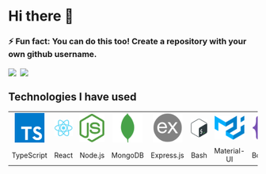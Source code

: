 # Hi there 👋
### ⚡ Fun fact: You can do this too! Create a repository with your own github username.

<a href="https://github.com/yashrastogi"><img align="center" src="https://github-readme-stats.vercel.app/api?username=yashrastogi&show_icons=true&theme=radical" /></a>&nbsp;&nbsp;<a href="https://github.com/yashrastogi"><img align="center" src="https://github-readme-stats.vercel.app/api/top-langs/?username=yashrastogi&layout=compact&langs_count=12&hide=Assembly,Makefile,C,Perl,Objective-C,Bison" /></a>

## Technologies I have used

<table >
	<tr align="center">
		<td><a href="#"><img src="/.github/icons/typescript.svg" width="60"/></a></td>
		<td><a href="#"><img src="/.github/icons/react.png" width="60"/></a></td>
		<td><a href="#"><img src="/.github/icons/nodejs.svg" width="60"/></a></td>
		<td><a href="#"><img src="/.github/icons/mongodb.svg" width="60"/></a></td>
		<td><a href="#"><img src="/.github/icons/expressjs.png" width="60"/></a></td>
		<td><a href="#"><img src="/.github/icons/bash.svg" width="60"/></a></td>
		<td><a href="#"><img src="/.github/icons/materialui.svg" width="60"/></a></td>
		<td><a href="#"><img src="/.github/icons/bootstrap.svg" width="60"/></a></td>
		<td><a href="#"><img src="/.github/icons/s3.svg" width="60"/></a></td>
	</tr>
	<tr align="center">
		<td>TypeScript</td>
		<td>React</td>
		<td>Node.js</td>
		<td>MongoDB</td>
		<td>Express.js</td>
		<td>Bash</td>
		<td>Material-UI</td>
		<td>Bootstrap</td>
		<td>AWS S3</td>
	</tr>
</table>
<!-- <table >
	<tr align="center">
		
	</tr>
	<tr align="center">
		
	</tr>
</table> -->

<!--
**yashrastogi/yashrastogi** is a ✨ _special_ ✨ repository because its `README.md` (this file) appears on your GitHub profile.

Here are some ideas to get you started:

- 🔭 I’m currently working on ...
- 🌱 I’m currently learning ...
- 👯 I’m looking to collaborate on ...
- 🤔 I’m looking for help with ...
- 💬 Ask me about ...
- 📫 How to reach me: ...
- 😄 Pronouns: ...
- ⚡ Fun fact: ...
-->
